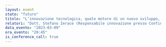```yaml
---
layout: event
stato: "futuro"
titolo: "L’innovazione tecnologica, quale motore di un nuovo sviluppo, inizia dal territorio locale"
relatori: "Dott. Stefano Ierace (Responsabile innovazione presso Confindustria Bergamo)"
data_evento: "2023-03-09"
ora_evento: "20:45"
is_conference_call: true
---
```

